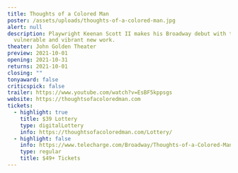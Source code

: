 ```yaml
---
title: Thoughts of a Colored Man
poster: /assets/uploads/thoughts-of-a-colored-man.jpg
alert: null
description: Playwright Keenan Scott II makes his Broadway debut with this
  vulnerable and vibrant new work.
theater: John Golden Theater
preview: 2021-10-01
opening: 2021-10-31
returns: 2021-10-01
closing: ""
tonyaward: false
criticspick: false
trailer: https://www.youtube.com/watch?v=EsBF5kppsgs
website: https://thoughtsofacoloredman.com
tickets:
  - highlight: true
    title: $39 Lottery
    type: digitalLottery
    info: https://thoughtsofacoloredman.com/Lottery/
  - highlight: false
    info: https://www.telecharge.com/Broadway/Thoughts-of-a-Colored-Man/
    type: regular
    title: $49+ Tickets
---
```

